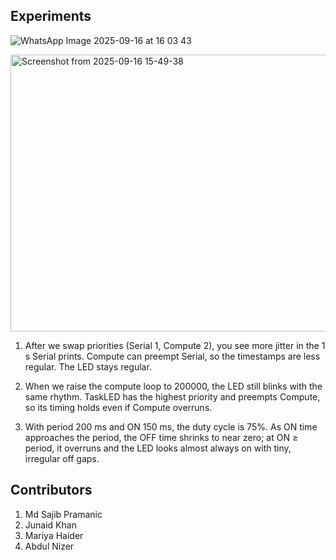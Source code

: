 ## Experiments

![WhatsApp Image 2025-09-16 at 16 03 43](https://github.com/user-attachments/assets/28fdb83f-6e92-43fa-9064-02b646011ba1)

<img width="1545" height="443" alt="Screenshot from 2025-09-16 15-49-38" src="https://github.com/user-attachments/assets/e99e576d-4571-4b1c-a463-780feee9c5ce" />


1. After we swap priorities (Serial 1, Compute 2), you see more jitter in the 1 s Serial prints. Compute can preempt Serial, so the timestamps are less regular. The LED stays regular.

2. When we raise the compute loop to 200000, the LED still blinks with the same rhythm. TaskLED has the highest priority and preempts Compute, so its timing holds even if Compute overruns.

3. With period 200 ms and ON 150 ms, the duty cycle is 75%. As ON time approaches the period, the OFF time shrinks to near zero; at ON ≥ period, it overruns and the LED looks almost always on with tiny, irregular off gaps.


## Contributors

1. Md Sajib Pramanic
2. Junaid Khan
3. Mariya Haider
4. Abdul Nizer